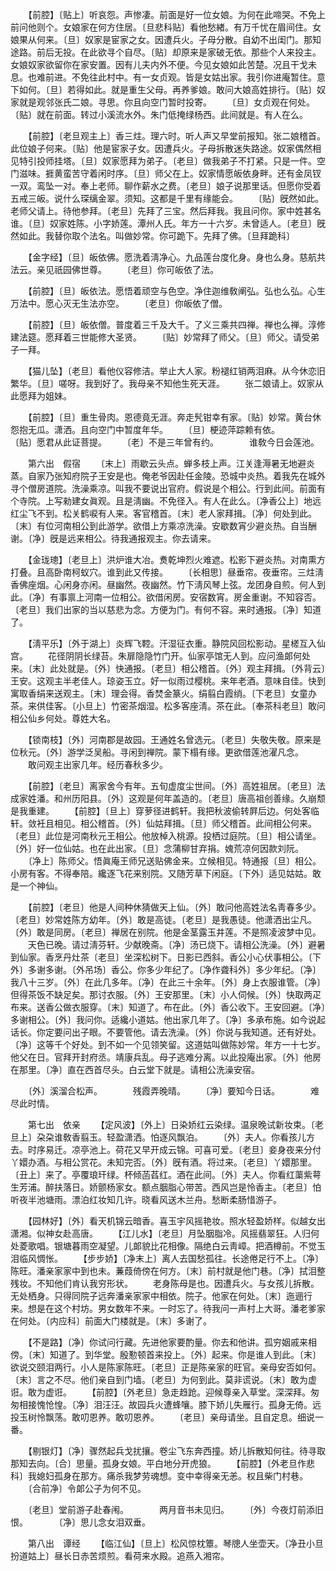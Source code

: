 <!-- { "loadSidebar": true } -->
　　【前腔】〔贴上〕听哀怨。声惨凄。前面是好一位女娘。为何在此啼哭。不免上前问他则个。女娘家在何方住居。〔旦悲科贴〕看他愁緖。有万千忧在眉间住。女娘果从何来。〔旦〕奴家是宦家之女。因遭兵火。子母分散。自幼不出闺门。那知途路。前后无投。在此欲寻个自尽。〔贴〕却原来是家破无依。那些个人来投主。女娘奴家欲留你在家安置。因有儿夫内外不便。今见女娘如此苦楚。况且干戈未息。也难前进。不免往此村中。有一女贞观。皆是女姑出家。我引你进庵暂住。意下如何。〔旦〕若得如此。就是重生父母。再养爹娘。敢问大娘高姓排行。〔贴〕奴家就是观邻张氏二娘。寻思。你且向空门暂时投寄。 
　　〔旦〕女贞观在何处。〔贴〕就在前面。转过小溪流水外。朱门低掩绿杨西。此间就是。有人在么。 

　　【前腔】〔老旦观主上〕香三炷。理六时。听人声又早堂前报知。张二娘稽首。此位娘子何来。〔贴〕他是宦家子女。因遭兵火。子母拆散迷失路途。奴家偶然相见特引投师挂塔。〔旦〕奴家愿拜为弟子。〔老旦〕做我弟子不打紧。只是一件。空门滋味。捱黄蛮苦守着闲时序。〔旦〕师父在上。奴家情愿皈依身畔。还有金凤钗一双。鸾坠一对。奉上老师。聊作薪水之费。〔老旦〕娘子说那里话。但愿你受着五戒三皈。说什么琛缡金翠。须知。这都是千里有缘能会。 
　　〔贴〕旣然如此。老师父请上。待他参拜。〔老旦〕先拜了三宝。然后拜我。我且问你。家中姓甚名谁。〔旦〕奴家姓陈。小字娇莲。潭州人氏。年方一十六岁。未曾适人。〔老旦〕旣然如此。我替你取个法名。叫做妙常。你可跪下。先拜了佛。〔旦拜跪科〕 

　　【金字经】〔旦〕皈依佛。愿洗着淸净心。九品莲台度化身。身也么身。慈航共法云。亲见祇园佛世尊。 
　　〔老旦〕你可皈依了法。 

　　【前腔】〔旦〕皈依法。愿悟着顽空与色空。净住迦维敎阐弘。弘也么弘。心生万法中。愿心灭无生法亦空。 
　　〔老旦〕你皈依了僧。 

　　【前腔】〔旦〕皈依僧。普度着三千及大千。了义三乘共四禅。禅也么禅。淳修建法筵。愿拜着三世能修大圣贤。 
　　〔贴〕妙常拜了师父。〔旦〕师父。请受弟子一拜。 

　　【猫儿坠】〔老旦〕看他仪容修洁。举止大人家。粉褪红销两泪麻。从今休恋旧繁华。〔旦〕嗟呀。我到好了。我母亲不知他生死天涯。 
　　张二娘请上。奴家从此愿拜为姐妹。 

　　【前腔】〔旦〕重生骨肉。恩德竟无涯。奔走髠钳幸有家。〔贴〕妙常。黄台休怨抱无瓜。潇洒。且向空门中暂度年华。 
　　〔旦〕梗迹萍踪赖有依。　　　　〔贴〕愿君从此证菩提。 
　　〔老〕不是三年曾有约。　　　　谁敎今日会莲池。 

　　第六出　假宿 
　　〔末上〕雨歇云头点。蝉多枝上声。江关逢溽暑无地避炎蒸。自家乃张知府院子王安是也。俺老爷因赴任金陵。恐城中炎热。着我先在城外寻个僧房道院。洗澡乘凉。叫我不要说出官府。假说是个相公。行到此间。前面有个寺院。上写勑建女眞观。且是淸幽。不免径入。有人在此么。〔净香公上〕地远红尘飞不到。松关鹤唳有人来。客官稽首。〔末〕老人家拜揖。〔净〕何处到此。〔末〕有位河南相公到此游学。欲借上方乘凉洗澡。安歇数宵少避炎热。自当酬谢。〔净〕旣是远来相公。待我通报观主。你去请来。 

　　【金珑璁】〔老旦上〕洪炉谁大冶。煑乾坤烈火难遮。松影下避炎热。对南熏方打叠。且高卧南柯蚁穴。谁到此又传接。 
　　〔长相思〕昼垂帘。夜垂帘。三炷淸香佛座烟。心闲身亦闲。昼幽然。夜幽然。竹下淸风琴上弦。龙团身自煎。何人到此。〔净〕有事禀上河南一位相公。欲借闲房。安宿数宵。房金重谢。不知容否。〔老旦〕我们出家的当以慈悲为念。方便为门。有何不容。来时通报。〔净〕知道了。 

　　【淸平乐】〔外于湖上〕炎辉飞鞚。汗湿征衣重。静院风回松影动。星槎互入仙宫。 
　　花径阴阴长绿苔。朱扉隐隐竹门开。仙家亭馆无人到。应问渔郞何处来。〔末〕此处就是。〔外〕快通报。〔老旦〕相公稽首。〔外〕观主拜揖。〔外背云〕王安。这观主半老佳人。琼姿玉立。好一似雨过樱桃。来年老酒。意味自佳。快到寓取香绢来送观主。〔末〕理会得。香焚金篆火。绢翦白霞绡。〔下老旦〕女童办茶。来供佳客。〔小旦上〕竹密茶烟湿。松多客座淸。茶在此。〔奉茶科老旦〕敢问相公仙乡何处。尊姓大名。 

　　【锁南枝】〔外〕河南郡是故园。王通姓名曾选元。〔老旦〕失敬失敬。原来是位秋元。〔外〕游学泛吴船。寻闲到禅院。蒙下榻有缘。更欲借莲池濯凡念。 
　　敢问观主出家几年。经历春秋多少。 

　　【前腔】〔老旦〕离家舍今有年。五旬虚度尘世间。〔外〕高姓祖居。〔老旦〕法成家姓潘。和州历阳县。〔外〕这观是何年盖造的。〔老旦〕唐高祖创善缘。久崩颓是我重建。 
　　【前腔】〔旦上〕穿萝径进鹤轩。我把秋波偷转屛后边。何处客临轩。敛衽且相见。相公稽首。〔外〕仙姑拜揖。〔旦〕师父稽首。此间相公何来。〔老旦〕此位是河南秋元王相公。他放棹入桃源。投栖过庭院。〔旦〕相公请坐。〔外〕好一位仙姑。也在此出家。〔旦〕念蒲柳甘弃捐。媿荒凉何因款刘阮。 
　　〔净上〕陈师父。悟眞庵王师兄送贴佛金来。立候相见。特通报〔旦〕相公。小房有客。不得奉陪。纔逐飞花来别院。又随芳草下闲庭。〔下外〕适见姑姑。敢是一个神仙。 

　　【前腔】〔老旦〕他是人间种休猜做天上仙。〔外〕敢问他高姓法名靑春多少。〔老旦〕妙常姓陈方幼年。〔外〕敢是高徒。〔老旦〕是我愚徒。他潇洒出尘凡。〔外〕敢是同房。〔老旦〕禅居在别院。他是金茎露玉井莲。不是照凌波梦中见。 
　　天色已晚。请过淸芬轩。少献晚斋。〔净〕汤已烧下。请相公洗澡。〔外〕避暑到仙家。香烹丹灶茶〔老旦〕坐深松树下。日影已西斜。香公小心伏事相公。〔下外〕多谢多谢。〔外吊场〕香公。你多少年纪了。〔净作聋科外〕多少年纪。〔净〕我八十三岁。〔外〕在此几多年。〔净〕在此三十余年。〔外〕身上衣服谁管。〔净〕但得茶饭不缺足矣。那讨衣服。〔外〕王安那里。〔末〕小人伺候。〔外〕快取两疋布来。送香公做衣服穿。〔末〕知道了。布在此。〔外〕香公收下。王安回避。〔净〕多谢相公。〔外〕我问你。适纔小道姑。他出家几年了。〔净〕多承布施。如今说起话长。你定要问出子眼。不要管他。请去洗澡。〔外〕你说与我知道。还有好处。〔净〕这等千个好处。到不如一个见领笑留。这道姑叫做陈妙常。年方一十七岁。他父在日。官拜开封府丞。靖康兵乱。母子逃难分离。以此投庵出家。〔外〕他房在那里。〔净〕直在西首尽头。白云堂下就是。请相公洗澡安宿。 

　　〔外〕溪溜合松声。　　　　残霞弄晚晴。 
　　〔净〕要知今日话。　　　　难尽此时情。 

　　第七出　依亲 
　　【定风波】〔外上〕日染娇红云染绿。温泉晚试新妆束。〔老旦上〕朶朶谁敎香翦玉。轻盈潇洒。怕逐风飘泊。 
　　〔外〕夫人。你看孩儿方去。时序易迁。凉亭池上。荷花又早开成云锦。可喜可爱。〔老旦〕妾身夜来分付丫嬛办酒。与相公赏花。未知完否。〔外〕旣有酒。将过来。〔老旦〕丫嬛那里。〔丑上〕来了。亭覆琅玕绿。杯倾菡萏红。酒在此间。〔外〕夫人。你看红蕖紫萼生芳浦。醉扶落日。娇颤杨家女。额点胭脂心带苦。西风岂是怜香主。〔老旦〕怕听夜半池塘雨。漂泊红妆知几许。晓看风送木兰舟。愁断柔肠惜游子。 

　　【园林好】〔外〕看天机锦云暗香。喜玉宇风摇艳妆。照水轻盈娇样。似越女出潇湘。似神女赴高唐。 
　　【江儿水】〔老旦〕月坠胭脂冷。风摇翡翠狂。人归何处菱歌唱。银塘暮雨空凝望。儿郞貌比花相像。隔绝白云靑嶂。把酒樽前。不觉玉泪临风惆怅。 
　　【步步娇】〔净末上〕离人去国愁孤往。长途倦足行不上。〔净〕陈旺。潘亲家家中到也未。蒹葭倚傍在何方。〔末〕前村就是他门巷。〔净〕拭泪整残妆。不知他们肯认我穷形状。 
　　老身陈母是也。因遭兵火。与女孩儿拆散。无处栖身。只得同院子远奔潘亲家家中相依。院子。他家在何处。〔末〕迤逦行来。想是在这个村坊。男女数年不来。一时忘了。待我问一声村上大哥。潘老爹家在何处。〔内应科〕前面大门楼就是。〔末〕多谢了。 

　　【不是路】〔净〕你试问行藏。先进他家要酌量。你去和他讲。孤穷姻戚来相傍。〔末〕知道了。到华堂。殷懃顿首来投上。〔外〕起来。你是谁人到此。〔末〕欲说交颐泪两行。小人是陈家陈旺。〔老旦〕正是陈亲家的旺官。亲母安否如何。〔末〕言之不尽。他们亲自到门墙。〔老旦〕为何到此。莫非谎说。〔末〕敢为虚诳。敢为虚诳。 
　　【前腔】〔外老旦〕急走趋跄。迎候尊亲入草堂。深深拜。匆匆相接愧怆惶。〔净〕泪汪汪。故园兵火遭蜂嚷。膝下娇儿失雁行。孤身无倚。远投玉树怜飘荡。敢叨恩养。敢叨恩养。 
　　〔老旦〕亲母请坐。且自定息。细说一番。 

　　【剔银灯】〔净〕骤然起兵戈扰攘。卷尘飞东奔西撞。娇儿拆散知何往。待寻取那知去向。〔合〕思量。孤身女娘。平白地分开虎狼。 
　　【前腔】〔外老旦作悲科〕我媳妇孤身在那方。痛杀我梦劳魂想。变中幸得亲无恙。权且柴门村巷。 
　　〔合前净〕令郞公子为何不见。 

　　〔老旦〕堂前游子赴春闱。　　　　两月音书未见归。 
　　〔外〕今夜灯前添旧恨。　　　　〔净〕思儿念女泪双垂。 

　　第八出　谭经 
　　【临江仙】〔旦上〕松风惊枕簟。琴牕人坐壶天。〔净丑小旦扮道姑上〕昼长日赤苦烦煎。看荷来水殿。追燕入湘帘。 
